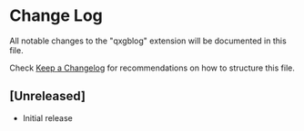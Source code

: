 # Change Log

All notable changes to the "qxgblog" extension will be documented in this file.

Check [Keep a Changelog](http://keepachangelog.com/) for recommendations on how to structure this file.

## [Unreleased]

- Initial release